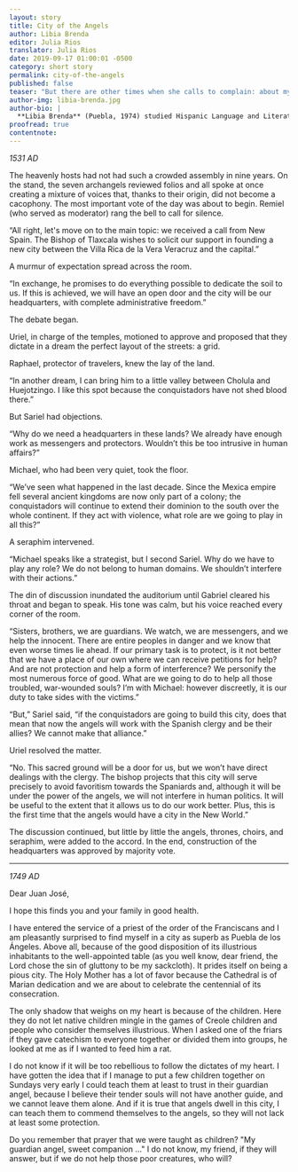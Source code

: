 ```yaml
---
layout: story
title: City of the Angels
author: Libia Brenda
editor: Julia Rios
translator: Julia Rios
date: 2019-09-17 01:00:01 -0500
category: short story
permalink: city-of-the-angels
published: false
teaser: "But there are other times when she calls to complain: about my absence, about her loneliness, about how cold I’ve become with her..."
author-img: libia-brenda.jpg
author-bio: |
  **Libia Brenda** (Puebla, 1974) studied Hispanic Language and Literature, has spent the last twenty years making books, and writes science fiction and fantasy short stories. She is the co-founder of the Cúmulo de Tesla collective ([@Cumulodetesla](https://www.twitter.com/Cumulodetesla)), a multidisciplinary working group that promotes the dialogue between the arts and sciences, with a special focus on science fiction. She has published stories, reviews, and essays in online and printed magazines, as well as various anthologies. She has a secret identity dedicated to gastronomy.
proofread: true
contentnote:
---
```


_1531 AD_

The heavenly hosts had not had such a crowded assembly in nine years. On the stand, the seven archangels reviewed folios and all spoke at once creating a mixture of voices that, thanks to their origin, did not become a cacophony. The most important vote of the day was about to begin. Remiel (who served as moderator) rang the bell to call for silence.

“All right, let's move on to the main topic: we received a call from New Spain. The Bishop of Tlaxcala wishes to solicit our support in founding a new city between the Villa Rica de la Vera Veracruz and the capital.”

A murmur of expectation spread across the room.

“In exchange, he promises to do everything possible to dedicate the soil to us. If this is achieved, we will have an open door and the city will be our headquarters, with complete administrative freedom.”

The debate began.

Uriel, in charge of the temples, motioned to approve and proposed that they dictate in a dream the perfect layout of the streets: a grid.

Raphael, protector of travelers, knew the lay of the land.

“In another dream, I can bring him to a little valley between Cholula and Huejotzingo. I like this spot because the conquistadors have not shed blood there.”

But Sariel had objections.

“Why do we need a headquarters in these lands? We already have enough work as messengers and protectors. Wouldn’t this be too intrusive in human affairs?”

Michael, who had been very quiet, took the floor.

“We’ve seen what happened in the last decade. Since the Mexica empire fell several ancient kingdoms are now only part of a colony; the conquistadors will continue to extend their dominion to the south over the whole continent. If they act with violence, what role are we going to play in all this?”

A seraphim intervened.

“Michael speaks like a strategist, but I second Sariel. Why do we have to play any role? We do not belong to human domains. We shouldn’t interfere with their actions.”

The din of discussion inundated the auditorium until Gabriel cleared his throat and began to speak. His tone was calm, but his voice reached every corner of the room.

“Sisters, brothers, we are guardians. We watch, we are messengers, and we help the innocent. There are entire peoples in danger and we know that even worse times lie ahead. If our primary task is to protect, is it not better that we have a place of our own where we can receive petitions for help? And are not protection and help a form of interference? We personify the most numerous force of good. What are we going to do to help all those troubled, war-wounded souls? I’m with Michael: however discreetly, it is our duty to take sides with the victims.”

“But,” Sariel said, “if the conquistadors are going to build this city, does that mean that now the angels will work with the Spanish clergy and be their allies? We cannot make that alliance.”

Uriel resolved the matter.

“No. This sacred ground will be a door for us, but we won’t have direct dealings with the clergy. The bishop projects that this city will serve precisely to avoid favoritism towards the Spaniards and, although it will be under the power of the angels, we will not interfere in human politics. It will be useful to the extent that it allows us to do our work better. Plus, this is the first time that the angels would have a city in the New World.”  

The discussion continued, but little by little the angels, thrones, choirs, and seraphim, were added to the accord. In the end, construction of the headquarters was approved by majority vote.

----

_1749 AD_

Dear Juan José,

I hope this finds you and your family in good health.

I have entered the service of a priest of the order of the Franciscans and I am pleasantly surprised to find myself in a city as superb as Puebla de los Ángeles. Above all, because of the good disposition of its illustrious inhabitants to the well-appointed table (as you well know, dear friend, the Lord chose the sin of gluttony to be my sackcloth). It prides itself on being a pious city. The Holy Mother has a lot of favor because the Cathedral is of Marian dedication and we are about to celebrate the centennial of its consecration.

The only shadow that weighs on my heart is because of the children. Here they do not let native children mingle in the games of Creole children and people who consider themselves illustrious. When I asked one of the friars if they gave catechism to everyone together or divided them into groups, he looked at me as if I wanted to feed him a rat.

I do not know if it will be too rebellious to follow the dictates of my heart. I have gotten the idea that if I manage to put a few children together on Sundays very early I could teach them at least to trust in their guardian angel, because I believe their tender souls will not have another guide, and we cannot leave them alone. And if it is true that angels dwell in this city, I can teach them to commend themselves to the angels, so they will not lack at least some protection.

Do you remember that prayer that we were taught as children? "My guardian angel, sweet companion ..." I do not know, my friend, if they will answer, but if we do not help those poor creatures, who will?
